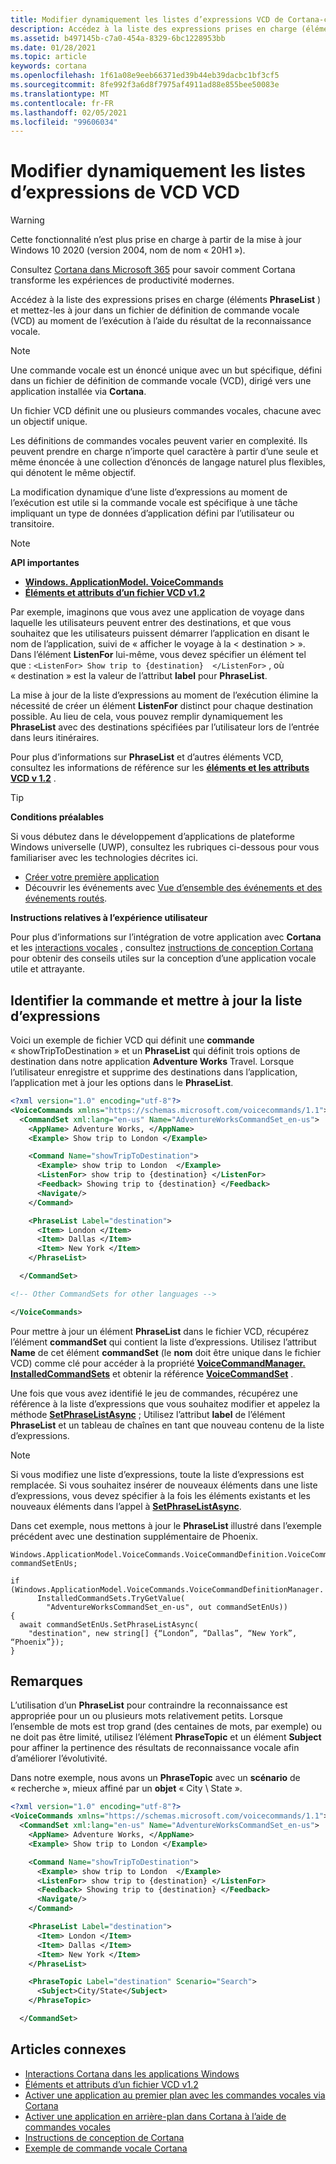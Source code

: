 ```yaml
---
title: Modifier dynamiquement les listes d’expressions VCD de Cortana-conception et développement UWP de Cortana
description: Accédez à la liste des expressions prises en charge (éléments PhraseList) et mettez-les à jour dans un fichier de définition de commande vocale (VCD) au moment de l’exécution à l’aide du résultat de la reconnaissance vocale.
ms.assetid: b497145b-c7a0-454a-8329-6bc1228953bb
ms.date: 01/28/2021
ms.topic: article
keywords: cortana
ms.openlocfilehash: 1f61a08e9eeb66371ed39b44eb39dacbc1bf3cf5
ms.sourcegitcommit: 8fe992f3a6d8f7975af4911ad88e855bee50083e
ms.translationtype: MT
ms.contentlocale: fr-FR
ms.lasthandoff: 02/05/2021
ms.locfileid: "99606034"
---
```

# <a name="dynamically-modify-cortana-vcd-phrase-lists"></a>Modifier dynamiquement les listes d’expressions de VCD VCD

>[!WARNING]
> Cette fonctionnalité n’est plus prise en charge à partir de la mise à jour Windows 10 2020 (version 2004, nom de nom « 20H1 »).
>
> Consultez [Cortana dans Microsoft 365](/microsoft-365/admin/misc/cortana-integration) pour savoir comment Cortana transforme les expériences de productivité modernes.

Accédez à la liste des expressions prises en charge (éléments **PhraseList** ) et mettez-les à jour dans un fichier de définition de commande vocale (VCD) au moment de l’exécution à l’aide du résultat de la reconnaissance vocale.

> [!NOTE]
> Une commande vocale est un énoncé unique avec un but spécifique, défini dans un fichier de définition de commande vocale (VCD), dirigé vers une application installée via **Cortana**.
>
> Un fichier VCD définit une ou plusieurs commandes vocales, chacune avec un objectif unique.
>
> Les définitions de commandes vocales peuvent varier en complexité. Ils peuvent prendre en charge n’importe quel caractère à partir d’une seule et même énoncée à une collection d’énoncés de langage naturel plus flexibles, qui dénotent le même objectif.

La modification dynamique d’une liste d’expressions au moment de l’exécution est utile si la commande vocale est spécifique à une tâche impliquant un type de données d’application défini par l’utilisateur ou transitoire.

> [!NOTE]
> **API importantes**
>
> - [**Windows. ApplicationModel. VoiceCommands**](/uwp/api/Windows.ApplicationModel.VoiceCommands)
> - [**Éléments et attributs d’un fichier VCD v1.2**](/uwp/schemas/voicecommands/voice-command-elements-and-attributes-1-2)

Par exemple, imaginons que vous avez une application de voyage dans laquelle les utilisateurs peuvent entrer des destinations, et que vous souhaitez que les utilisateurs puissent démarrer l’application en disant le nom de l’application, suivi de « afficher le voyage à la &lt; destination &gt; ». Dans l’élément **ListenFor** lui-même, vous devez spécifier un élément tel que : `<ListenFor> Show trip to {destination}  </ListenFor>` , où « destination » est la valeur de l’attribut **label** pour **PhraseList**.

La mise à jour de la liste d’expressions au moment de l’exécution élimine la nécessité de créer un élément **ListenFor** distinct pour chaque destination possible. Au lieu de cela, vous pouvez remplir dynamiquement les **PhraseList** avec des destinations spécifiées par l’utilisateur lors de l’entrée dans leurs itinéraires.

Pour plus d’informations sur **PhraseList** et d’autres éléments VCD, consultez les informations de référence sur les [**éléments et les attributs VCD v 1.2**](/uwp/schemas/voicecommands/voice-command-elements-and-attributes-1-2) .

> [!TIP]
> **Conditions préalables**
>
> Si vous débutez dans le développement d’applications de plateforme Windows universelle (UWP), consultez les rubriques ci-dessous pour vous familiariser avec les technologies décrites ici.
>
> - [Créer votre première application](/windows/uwp/get-started/your-first-app)
> - Découvrir les événements avec [Vue d’ensemble des événements et des événements routés](/windows/uwp/xaml-platform/events-and-routed-events-overview).
>
> **Instructions relatives à l’expérience utilisateur**
>
> Pour plus d’informations sur l’intégration de votre application avec **Cortana** et les [interactions vocales](speech-interactions.md) , consultez [instructions de conception Cortana](cortana-design-guidelines.md) pour obtenir des conseils utiles sur la conception d’une application vocale utile et attrayante.

## <a name="identify-the-command-and-update-the-phrase-list"></a>Identifier la commande et mettre à jour la liste d’expressions

Voici un exemple de fichier VCD qui définit une **commande** « showTripToDestination » et un **PhraseList** qui définit trois options de destination dans notre application **Adventure Works** Travel. Lorsque l’utilisateur enregistre et supprime des destinations dans l’application, l’application met à jour les options dans le **PhraseList**.

```XML
<?xml version="1.0" encoding="utf-8"?>
<VoiceCommands xmlns="https://schemas.microsoft.com/voicecommands/1.1">
  <CommandSet xml:lang="en-us" Name="AdventureWorksCommandSet_en-us">
    <AppName> Adventure Works, </AppName>
    <Example> Show trip to London </Example>

    <Command Name="showTripToDestination">
      <Example> show trip to London  </Example>
      <ListenFor> show trip to {destination} </ListenFor>
      <Feedback> Showing trip to {destination} </Feedback>
      <Navigate/>
    </Command>

    <PhraseList Label="destination">
      <Item> London </Item>
      <Item> Dallas </Item>
      <Item> New York </Item>
    </PhraseList>

  </CommandSet>

<!-- Other CommandSets for other languages -->

</VoiceCommands>
```

Pour mettre à jour un élément **PhraseList** dans le fichier VCD, récupérez l’élément **commandSet** qui contient la liste d’expressions. Utilisez l’attribut **Name** de cet élément **commandSet** (le **nom** doit être unique dans le fichier VCD) comme clé pour accéder à la propriété [**VoiceCommandManager. InstalledCommandSets**](/uwp/api/Windows.Media.SpeechRecognition.VoiceCommandManager) et obtenir la référence [**VoiceCommandSet**](/uwp/api/Windows.Media.SpeechRecognition.VoiceCommandSet) .

Une fois que vous avez identifié le jeu de commandes, récupérez une référence à la liste d’expressions que vous souhaitez modifier et appelez la méthode [**SetPhraseListAsync**](/uwp/api/Windows.Media.SpeechRecognition.VoiceCommandSet) ; Utilisez l’attribut **label** de l’élément **PhraseList** et un tableau de chaînes en tant que nouveau contenu de la liste d’expressions.

> [!NOTE]
> Si vous modifiez une liste d’expressions, toute la liste d’expressions est remplacée. Si vous souhaitez insérer de nouveaux éléments dans une liste d’expressions, vous devez spécifier à la fois les éléments existants et les nouveaux éléments dans l’appel à [**SetPhraseListAsync**](/uwp/api/Windows.Media.SpeechRecognition.VoiceCommandSet).

Dans cet exemple, nous mettons à jour le **PhraseList** illustré dans l’exemple précédent avec une destination supplémentaire de Phoenix.

```CSharp
Windows.ApplicationModel.VoiceCommands.VoiceCommandDefinition.VoiceCommandSet commandSetEnUs;

if (Windows.ApplicationModel.VoiceCommands.VoiceCommandDefinitionManager.
      InstalledCommandSets.TryGetValue(
        "AdventureWorksCommandSet_en-us", out commandSetEnUs))
{
  await commandSetEnUs.SetPhraseListAsync(
    "destination", new string[] {“London”, “Dallas”, “New York”, “Phoenix”});
}
```

## <a name="remarks"></a>Remarques

L’utilisation d’un **PhraseList** pour contraindre la reconnaissance est appropriée pour un ou plusieurs mots relativement petits. Lorsque l’ensemble de mots est trop grand (des centaines de mots, par exemple) ou ne doit pas être limité, utilisez l’élément **PhraseTopic** et un élément **Subject** pour affiner la pertinence des résultats de reconnaissance vocale afin d’améliorer l’évolutivité.

Dans notre exemple, nous avons un **PhraseTopic** avec un **scénario** de « recherche », mieux affiné par un **objet** « City \\ State ».

```XML
<?xml version="1.0" encoding="utf-8"?>
<VoiceCommands xmlns="https://schemas.microsoft.com/voicecommands/1.1">
  <CommandSet xml:lang="en-us" Name="AdventureWorksCommandSet_en-us">
    <AppName> Adventure Works, </AppName>
    <Example> Show trip to London </Example>

    <Command Name="showTripToDestination">
      <Example> show trip to London  </Example>
      <ListenFor> show trip to {destination} </ListenFor>
      <Feedback> Showing trip to {destination} </Feedback>
      <Navigate/>
    </Command>

    <PhraseList Label="destination">
      <Item> London </Item>
      <Item> Dallas </Item>
      <Item> New York </Item>
    </PhraseList>

    <PhraseTopic Label="destination" Scenario="Search">
      <Subject>City/State</Subject>
    </PhraseTopic>

  </CommandSet>
```

## <a name="related-articles"></a>Articles connexes

- [Interactions Cortana dans les applications Windows](cortana-interactions.md)
- [Éléments et attributs d’un fichier VCD v1.2](/uwp/schemas/voicecommands/voice-command-elements-and-attributes-1-2)
- [Activer une application au premier plan avec les commandes vocales via Cortana](cortana-launch-a-foreground-app-with-voice-commands.md)
- [Activer une application en arrière-plan dans Cortana à l’aide de commandes vocales](cortana-launch-a-background-app-with-voice-commands.md)
- [Instructions de conception de Cortana](cortana-design-guidelines.md)
- [Exemple de commande vocale Cortana](https://go.microsoft.com/fwlink/p/?LinkID=619899)
